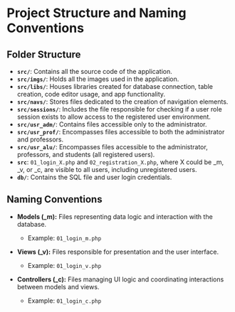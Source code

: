 # Project Structure and Naming Conventions

## Folder Structure

- **`src/`**: Contains all the source code of the application.
- **`src/imgs/`**: Holds all the images used in the application.
- **`src/libs/`**: Houses libraries created for database connection, table creation, code editor usage, and app functionality.
- **`src/navs/`**: Stores files dedicated to the creation of navigation elements.
- **`src/sessions/`**: Includes the file responsible for checking if a user role session exists to allow access to the registered user environment.
- **`src/usr_adm/`**: Contains files accessible only to the administrator.
- **`src/usr_prof/`**: Encompasses files accessible to both the administrator and professors.
- **`src/usr_alu/`**: Encompasses files accessible to the administrator, professors, and students (all registered users).
- **`src`**: `01_login_X.php` and `02_registration_X.php`, where X could be _m, _v, or _c, are visible to all users, including unregistered users.
- **`db/`**: Contains the SQL file and user login credentials.

## Naming Conventions

- **Models (_m):** Files representing data logic and interaction with the database.
  - Example: `01_login_m.php`

- **Views (_v):** Files responsible for presentation and the user interface.
  - Example: `01_login_v.php`

- **Controllers (_c):** Files managing UI logic and coordinating interactions between models and views.
  - Example: `01_login_c.php`

